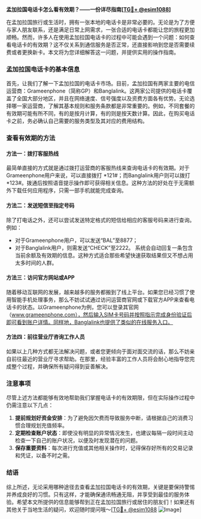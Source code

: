**孟加拉国电话卡怎么看有效期？——一份详尽指南[[TG💪+ @esim1088](https://t.me/s/esim1088)]**

在孟加拉国旅行或生活时，拥有一张本地的电话卡是非常必要的。无论是为了方便与家人朋友联系，还是满足日常上网需求，一张合适的电话卡都能让您的旅程更加顺畅。然而，许多人在使用孟加拉国电话卡的过程中可能会遇到一个问题：如何查看电话卡的有效期？这不仅关系到通信服务是否正常，还直接影响到您是否需要续费或者更换新卡。本文将为您详细解答这一问题，并提供实用的操作指南。

### 孟加拉国电话卡的基本信息

首先，让我们了解一下孟加拉国的电话卡市场。目前，孟加拉国有两家主要的电信运营商：Grameenphone（简称GP）和Banglalink。这两家公司提供的电话卡覆盖了全国大部分地区，并且在网络速度、信号强度以及资费方面各有优势。无论选择哪一家运营商，了解其基本规则和服务条款都是非常重要的。例如，不同套餐的有效期可能有所不同，有的是按月计算，有的则是按天数计算。因此，在购买电话卡之前，务必确认自己需要的服务类型及其对应的费用结构。

### 查看有效期的方法

#### 方法一：拨打客服热线
最简单直接的方式就是通过拨打运营商的客服热线来查询电话卡的有效期。对于Grameenphone用户来说，可以直接拨打 *121#；而Banglalink用户则可以拨打 *123#。拨通后按照语音提示操作即可获得相关信息。这种方法的好处在于无需额外下载任何应用程序，只需一部手机就能完成查询。

#### 方法二：发送短信至指定号码
除了打电话之外，还可以尝试发送特定格式的短信给相应的客服号码来进行查询。例如：
- 对于Grameenphone用户，可以发送“BAL”至8877；
- 对于Banglalink用户，则需发送“CHECK”至2222。
系统会自动回复一条包含当前余额及有效期的信息。这种方式适合那些希望快速获取结果但又不想占用太多时间的人群。

#### 方法三：访问官方网站或APP
随着移动互联网的发展，越来越多的服务都搬到了线上平台。如果您已经习惯了使用智能手机处理事务，那么不妨试试通过访问运营商官网或下载官方APP来查看电话卡的状态。以Grameenphone为例，您可以登录其官网（www.grameenphone.com），然后输入SIM卡号码并按照指示完成身份验证后即可看到账户详情。同样地，Banglalink也提供了类似的在线服务入口。

#### 方法四：前往营业厅咨询工作人员
如果以上几种方式都无法解决问题，或者您更倾向于面对面交流的话，那么不妨亲自前往最近的营业厅寻求帮助。在那里，经验丰富的工作人员将会耐心地指导您完成整个过程，并确保所有疑问得到妥善解决。

### 注意事项
尽管上述方法都能够有效地帮助我们掌握电话卡的有效期限，但在实际操作过程中仍需注意以下几点：
1. **提前规划好资金安排**：为了避免因欠费而导致服务中断，请根据自己的消费习惯合理规划充值频率。
2. **定期检查账户状态**：即使没有明显的异常情况发生，也建议每隔一段时间主动检查一下自己的账户状况，以便及时发现潜在的问题。
3. **保存重要资料**：每次进行充值或其他相关操作时，记得保存好所有的交易记录和凭证，以备不时之需。

### 结语

综上所述，无论采用哪种途径去查看孟加拉国电话卡的有效期，关键是要保持警惕并养成良好的习惯。只有这样，才能确保通讯畅通无阻，并享受到最佳的服务体验。希望本文所提供的信息能够帮到正在孟加拉国旅行或居住的朋友们！如果还有其他关于当地生活的疑问，欢迎随时提问哦～[[TG💪+ @esim1088](https://t.me/s/esim1088) ![Image](https://i.postimg.cc/4NQfJmqS/Snipaste-2025-05-13-00-14-12.png)]